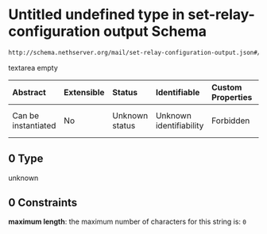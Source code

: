 # Untitled undefined type in set-relay-configuration output Schema

```txt
http://schema.nethserver.org/mail/set-relay-configuration-output.json#/properties/networks/items/anyOf/0
```

textarea empty

| Abstract            | Extensible | Status         | Identifiable            | Custom Properties | Additional Properties | Access Restrictions | Defined In                                                                                               |
| :------------------ | :--------- | :------------- | :---------------------- | :---------------- | :-------------------- | :------------------ | :------------------------------------------------------------------------------------------------------- |
| Can be instantiated | No         | Unknown status | Unknown identifiability | Forbidden         | Allowed               | none                | [set-relay-configuration-output.json\*](mail/set-relay-configuration-output.json "open original schema") |

## 0 Type

unknown

## 0 Constraints

**maximum length**: the maximum number of characters for this string is: `0`
